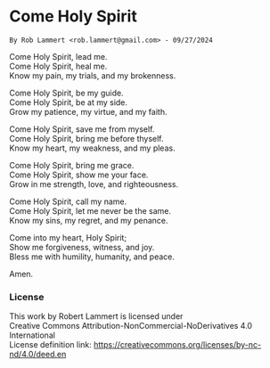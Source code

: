 # Come Holy Spirit
 	By Rob Lammert <rob.lammert@gmail.com> - 09/27/2024
	
Come Holy Spirit, lead me.  
Come Holy Spirit, heal me.  
Know my pain, my trials, and my brokenness.  

Come Holy Spirit, be my guide.  
Come Holy Spirit, be at my side.  
Grow my patience, my virtue, and my faith.  

Come Holy Spirit, save me from myself.  
Come Holy Spirit, bring me before thyself.  
Know my heart, my weakness, and my pleas.  

Come Holy Spirit, bring me grace.  
Come Holy Spirit, show me your face.  
Grow in me strength, love, and righteousness.   

Come Holy Spirit, call my name.  
Come Holy Spirit, let me never be the same.   
Know my sins, my regret, and my penance.  

Come into my heart, Holy Spirit;  
Show me forgiveness, witness, and joy.  
Bless me with humility, humanity, and peace.  

Amen.


### License
This work by Robert Lammert is licensed under  
Creative Commons Attribution-NonCommercial-NoDerivatives 4.0 International  
License definition link: https://creativecommons.org/licenses/by-nc-nd/4.0/deed.en
